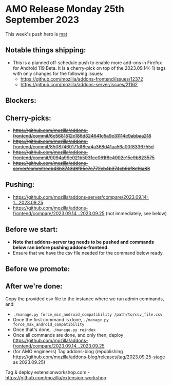 # AMO Release Monday 25th September 2023

This week's push hero is [mat](https://github.com/diox)

## Notable things shipping:
- This is a planned off-schedule push to enable more add-ons in Firefox for Android 119 Beta. It is a cherry-pick on top of the 2023.09.14(-1) tags with only changes for the following issues:
  - https://github.com/mozilla/addons-frontend/issues/12372
  - https://github.com/mozilla/addons-server/issues/21162

## Blockers:

## Cherry-picks:
 - ~~https://github.com/mozilla/addons-frontend/commit/6c5681512c186d324641e5a9e31114e9abbaa218~~
 - ~~https://github.com/mozilla/addons-frontend/commit/85087460171df8ea4a368d41aa56a00f8336755d~~
 - ~~https://github.com/mozilla/addons-frontend/commit/0094a99e021b5031ce061f8c4002e15e9b823575~~
 - ~~https://github.com/mozilla/addons-server/commit/edb43b3743d8f85e7c772cb4b374cb9bf8c16a83~~

## Pushing:

- https://github.com/mozilla/addons-server/compare/2023.09.14-1...2023.09.25
- https://github.com/mozilla/addons-frontend/compare/2023.09.14...2023.09.25 (not immediately, see below)

## Before we start:

- **Note that addons-server tag needs to be pushed and commands below ran before pushing addons-frontend.**
- Ensure that we have the csv file needed for the command below ready.

## Before we promote:

## After we're done:

Copy the provided csv file to the instance where we run admin commands, and:

- `./manage.py force_min_android_compatibility /path/to/csv_file.csv`
- Once the first command is done, `./manage.py force_max_android_compatibility`
- Once that's done, `./manage.py reindex`
- Once all commands are done, and only then, deploy https://github.com/mozilla/addons-frontend/compare/2023.09.14...2023.09.25
- (for AMO engineers) Tag addons-blog (republishing https://github.com/mozilla/addons-blog/releases/tag/2023.09.25-stage as 2023.09.25)

Tag & deploy extensionworkshop.com - https://github.com/mozilla/extension-workshop
